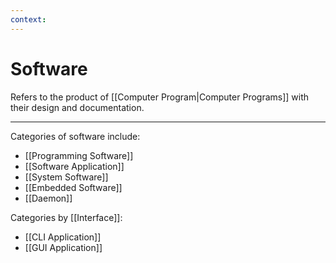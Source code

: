 ```yaml
---
context:
---
```


# Software

Refers to the product of [[Computer Program|Computer Programs]] with their design and documentation.

---

Categories of software include:

- [[Programming Software]]
- [[Software Application]]
- [[System Software]]
- [[Embedded Software]]
- [[Daemon]]

Categories by [[Interface]]:

- [[CLI Application]]
- [[GUI Application]]

